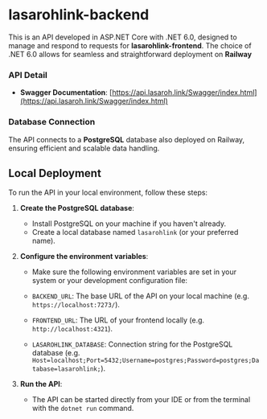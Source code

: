 # lasarohlink-backend

This is an API developed in ASP.NET Core with .NET 6.0, designed to manage and respond to requests for **lasarohlink-frontend**. The choice of .NET 6.0 allows for seamless and straightforward deployment on **Railway**

### API Detail

- **Swagger Documentation**: [https://api.lasaroh.link/Swagger/index.html](https://api.lasaroh.link/Swagger/index.html)

### Database Connection

The API connects to a **PostgreSQL** database also deployed on Railway, ensuring efficient and scalable data handling.

## Local Deployment

To run the API in your local environment, follow these steps:

1. **Create the PostgreSQL database**:
   - Install PostgreSQL on your machine if you haven't already.
   - Create a local database named `lasarohlink` (or your preferred name).

2. **Configure the environment variables**:
   - Make sure the following environment variables are set in your system or your development configuration file:
  
   - `BACKEND_URL`: The base URL of the API on your local machine (e.g. `https://localhost:7273/`).
   - `FRONTEND_URL`: The URL of your frontend locally (e.g. `http://localhost:4321`).
   - `LASAROHLINK_DATABASE`: Connection string for the PostgreSQL database (e.g. `Host=localhost;Port=5432;Username=postgres;Password=postgres;Database=lasarohlink;`).

3. **Run the API**:
   - The API can be started directly from your IDE or from the terminal with the `dotnet run` command.
